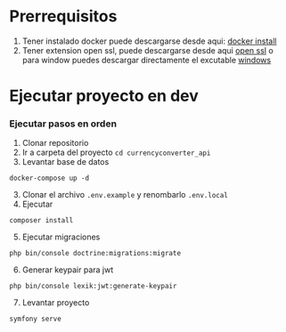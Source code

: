 # Prerrequisitos

1. Tener instalado docker puede descargarse desde aqui: [docker install](https://docs.docker.com/engine/install/)
2. Tener extension open ssl, puede descargarse desde aqui [open ssl](https://www.openssl.org/source/) o para window puedes descargar directamente el excutable [windows](https://slproweb.com/products/Win32OpenSSL.html)

# Ejecutar proyecto en dev

### Ejecutar pasos en orden

1. Clonar repositorio
2. Ir a carpeta del proyecto `cd currencyconverter_api`
3. Levantar base de datos

```
docker-compose up -d
```

3. Clonar el archivo `.env.example` y renombarlo `.env.local`
4. Ejecutar

```
composer install
```

5. Ejecutar migraciones

```
php bin/console doctrine:migrations:migrate
```

6. Generar keypair para jwt

```
php bin/console lexik:jwt:generate-keypair
```

7. Levantar proyecto

```
symfony serve
```
